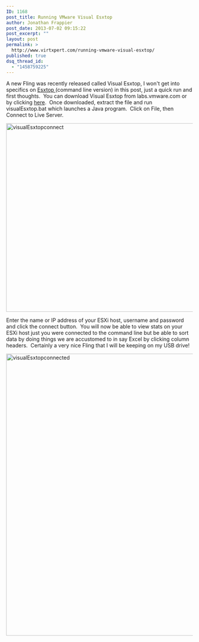 ```yaml
---
ID: 1168
post_title: Running VMware Visual Esxtop
author: Jonathan Frappier
post_date: 2013-07-02 09:15:22
post_excerpt: ""
layout: post
permalink: >
  http://www.virtxpert.com/running-vmware-visual-esxtop/
published: true
dsq_thread_id:
  - "1458759225"
---
```

A new Fling was recently released called Visual Esxtop, I won't get into specifics on <a href="http://communities.vmware.com/docs/DOC-9279" target="_blank">Esxtop </a>(command line version) in this post, just a quick run and first thoughts.  You can download Visual Esxtop from labs.vmware.com or by clicking <a href="http://labs.vmware.com/flings/visualesxtop" target="_blank">here</a>.  Once downloaded, extract the file and run visualEsxtop.bat which launches a Java program.  Click on File, then Connect to Live Server.

<a href="http://www.virtxpert.com/wp-content/uploads/2013/07/visualEsxtopconnect.png"><img class="aligncenter size-full wp-image-1169" alt="visualEsxtopconnect" src="http://www.virtxpert.com/wp-content/uploads/2013/07/visualEsxtopconnect.png" width="600" height="509" /></a>

Enter the name or IP address of your ESXi host, username and password and click the connect button.  You will now be able to view stats on your ESXi host just you were connected to the command line but be able to sort data by doing things we are accustomed to in say Excel by clicking column headers.  Certainly a very nice Fling that I will be keeping on my USB drive!

<a href="http://www.virtxpert.com/wp-content/uploads/2013/07/visualEsxtopconnected.png"><img class="aligncenter size-full wp-image-1170" alt="visualEsxtopconnected" src="http://www.virtxpert.com/wp-content/uploads/2013/07/visualEsxtopconnected.png" width="1024" height="761" /></a>
